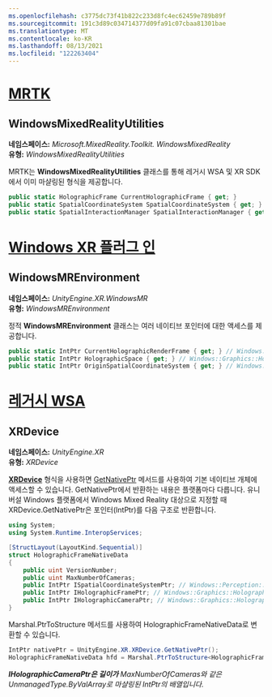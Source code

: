 ```yaml
---
ms.openlocfilehash: c3775dc73f41b822c233d8fc4ec62459e789b89f
ms.sourcegitcommit: 191c3d89c034714377d09fa91c07cbaa81301bae
ms.translationtype: MT
ms.contentlocale: ko-KR
ms.lasthandoff: 08/13/2021
ms.locfileid: "122263404"
---
```

# <a name="mrtk"></a>[MRTK](#tab/mrtk)

## <a name="windowsmixedrealityutilities"></a>WindowsMixedRealityUtilities

**네임스페이스:** *Microsoft.MixedReality.Toolkit. WindowsMixedReality*<br>
**유형:** *WindowsMixedRealityUtilities*

MRTK는 **WindowsMixedRealityUtilities** 클래스를 통해 레거시 WSA 및 XR SDK에서 이미 마샬링된 형식을 제공합니다.

```cs
public static HolographicFrame CurrentHolographicFrame { get; }
public static SpatialCoordinateSystem SpatialCoordinateSystem { get; }
public static SpatialInteractionManager SpatialInteractionManager { get; }
```

# <a name="windows-xr-plugin"></a>[Windows XR 플러그 인](#tab/xr)

## <a name="windowsmrenvironment"></a>WindowsMREnvironment

**네임스페이스:** *UnityEngine.XR.WindowsMR*<br>
**유형:** *WindowsMREnvironment*

정적 **WindowsMREnvironment** 클래스는 여러 네이티브 포인터에 대한 액세스를 제공합니다.

```cs
public static IntPtr CurrentHolographicRenderFrame { get; } // Windows::Graphics::Holographic::IHolographicFrame
public static IntPtr HolographicSpace { get; } // Windows::Graphics::Holographic::IHolographicSpace
public static IntPtr OriginSpatialCoordinateSystem { get; } // Windows::Perception::Spatial::ISpatialCoordinateSystem
```

# <a name="legacy-wsa"></a>[레거시 WSA](#tab/wsa)

## <a name="xrdevice"></a>XRDevice

**네임스페이스:** *UnityEngine.XR*<br>
**유형:** *XRDevice*

<a href="https://docs.unity3d.com/ScriptReference/XR.XRDevice.html" target="_blank">**XRDevice**</a> 형식을 사용하면 <a href="https://docs.unity3d.com/ScriptReference/XR.XRDevice.GetNativePtr.html" target="_blank">GetNativePtr</a> 메서드를 사용하여 기본 네이티브 개체에 액세스할 수 있습니다. GetNativePtr에서 반환하는 내용은 플랫폼마다 다릅니다. 유니버설 Windows 플랫폼에서 Windows Mixed Reality 대상으로 지정할 때 XRDevice.GetNativePtr은 포인터(IntPtr)를 다음 구조로 반환합니다.

```cs
using System;
using System.Runtime.InteropServices;

[StructLayout(LayoutKind.Sequential)]
struct HolographicFrameNativeData
{
    public uint VersionNumber;
    public uint MaxNumberOfCameras;
    public IntPtr ISpatialCoordinateSystemPtr; // Windows::Perception::Spatial::ISpatialCoordinateSystem
    public IntPtr IHolographicFramePtr; // Windows::Graphics::Holographic::IHolographicFrame
    public IntPtr IHolographicCameraPtr; // Windows::Graphics::Holographic::IHolographicCamera
}
```

Marshal.PtrToStructure 메서드를 사용하여 HolographicFrameNativeData로 변환할 수 있습니다.

```cs
IntPtr nativePtr = UnityEngine.XR.XRDevice.GetNativePtr();
HolographicFrameNativeData hfd = Marshal.PtrToStructure<HolographicFrameNativeData>(nativePtr);
```

***IHolographicCameraPtr은 길이가** MaxNumberOfCameras와 같은 UnmanagedType.ByValArray로 마샬링된 IntPtr의 배열입니다.*
